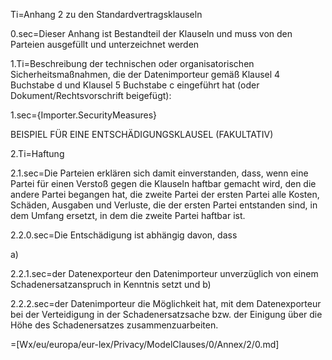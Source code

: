 Ti=Anhang 2 zu den Standardvertragsklauseln

0.sec=Dieser Anhang ist Bestandteil der Klauseln und muss von den Parteien ausgefüllt und unterzeichnet werden

1.Ti=Beschreibung der technischen oder organisatorischen Sicherheitsmaßnahmen, die der Datenimporteur gemäß Klausel 4 Buchstabe d und Klausel 5 Buchstabe c eingeführt hat (oder Dokument/Rechtsvorschrift beigefügt):

1.sec={Importer.SecurityMeasures}

BEISPIEL FÜR EINE ENTSCHÄDIGUNGSKLAUSEL (FAKULTATIV)

2.Ti=Haftung

2.1.sec=Die Parteien erklären sich damit einverstanden, dass, wenn eine Partei für einen Verstoß gegen die Klauseln haftbar gemacht wird, den die andere Partei begangen hat, die zweite Partei der ersten Partei alle Kosten, Schäden, Ausgaben und Verluste, die der ersten Partei entstanden sind, in dem Umfang ersetzt, in dem die zweite Partei haftbar ist.

2.2.0.sec=Die Entschädigung ist abhängig davon, dass

a)

2.2.1.sec=der Datenexporteur den Datenimporteur unverzüglich von einem Schadenersatzanspruch in Kenntnis setzt und
b)

2.2.2.sec=der Datenimporteur die Möglichkeit hat, mit dem Datenexporteur bei der Verteidigung in der Schadenersatzsache bzw. der Einigung über die Höhe des Schadenersatzes zusammenzuarbeiten.

=[Wx/eu/europa/eur-lex/Privacy/ModelClauses/0/Annex/2/0.md]
